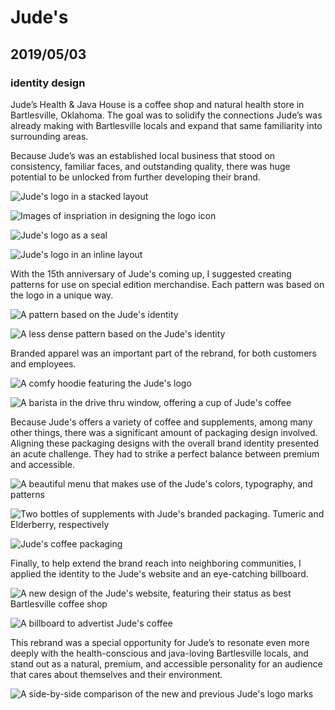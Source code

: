 # Jude's

## 2019/05/03

### identity design

Jude’s Health & Java House is a coffee shop and natural health store in Bartlesville, Oklahoma. The goal was to solidify the connections Jude’s was already making with Bartlesville locals and expand that same familiarity into surrounding areas.

Because Jude’s was an established local business that stood on consistency, familiar faces, and outstanding quality, there was huge potential to be unlocked from further developing their brand.

![Jude's logo in a stacked layout](/_images/work/judes/judes-logo-stacked.jpg)

![Images of inspriation in designing the logo icon](/_images/work/judes/judes-icon-process.jpg)

![Jude's logo as a seal](/_images/work/judes/judes-logo-seal.jpg)

![Jude's logo in an inline layout](/_images/work/judes/judes-logo-inline.jpg)

With the 15th anniversary of Jude's coming up, I suggested creating patterns for use on special edition merchandise. Each pattern was based on the logo in a unique way.

![A pattern based on the Jude's identity](/_images/work/judes/judes-pattern-1.jpg)

![A less dense pattern based on the Jude's identity](/_images/work/judes/judes-pattern-2.jpg)

Branded apparel was an important part of the rebrand, for both customers and employees.

![A comfy hoodie featuring the Jude's logo](/_images/work/judes/judes-hoodie.jpg)

![A barista in the drive thru window, offering a cup of Jude's coffee](/_images/work/judes/judes-drive-thru.jpg)

Because Jude's offers a variety of coffee and supplements, among many other things, there was a significant amount of packaging design involved. Aligning these packaging designs with the overall brand identity presented an acute challenge. They had to strike a perfect balance between premium and accessible.

![A beautiful menu that makes use of the Jude's colors, typography, and patterns](/_images/work/judes/judes-menu.jpg)

![Two bottles of supplements with Jude's branded packaging. Tumeric and Elderberry, respectively](/_images/work/judes/judes-supplements.jpg)

![Jude's coffee packaging](/_images/work/judes/judes-coffee.jpg)

Finally, to help extend the brand reach into neighboring communities, I applied the identity to the Jude's website and an eye-catching billboard.

![A new design of the Jude's website, featuring their status as best Bartlesville coffee shop](/_images/work/judes/judes-website.jpg)

![A billboard to advertist Jude's coffee](/_images/work/judes/judes-billboard.jpg)

This rebrand was a special opportunity for Jude’s to resonate even more deeply with the health-conscious and java-loving Bartlesville locals, and stand out as a natural, premium, and accessible personality for an audience that cares about themselves and their environment.

![A side-by-side comparison of the new and previous Jude's logo marks](/_images/work/judes/judes-side-by-side.jpg)